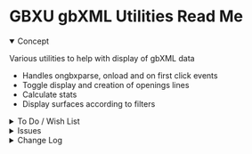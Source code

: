 # GBXU gbXML Utilities Read Me


<details open >

<summary>Concept</summary>

Various utilities to help with display of gbXML data

* Handles ongbxparse, onload and on first click events
* Toggle display and creation of openings lines
* Calculate stats
* Display surfaces according to filters


</details>

<details>

<summary>To Do / Wish List</summary>


</details>

<details>

<summary>Issues</summary>


</details>

<details>

<summary>Change Log</summary>

### 2019-10-17 ~ Theo

0.17.05-0gbxu

* B: Add check if POP exists before running

### 2019-08-06 ~ Theo


0.17.02-0gbxu

* F: First commit
* B: Fix bounding box issues


### 2019-07-31 ~ Theo


0.17.01-1gbxu

* B: Fix ground level issues


</details>